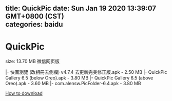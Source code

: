 
title: QuickPic
date: Sun Jan 19 2020 13:39:07 GMT+0800 (CST)    
categories: baidu
---

# QuickPic
size: 13.70 MB
 微信网页版
 
|- 快圖瀏覽 (改相冊去側欄) v4.7.4 去更新完美修正版.apk - 2.50 MB
|- QuickPic Gallery 6.5 (below Oreo).apk - 3.80 MB
|- QuickPic Gallery 6.5 (above Oreo).apk - 3.60 MB
|- com.alensw.PicFolder-6.4.apk - 3.80 MB

[How to download](https://bpcam.bemobtrk.com/go/2ceec3aa-1ca2-46d6-b9ff-aaa5c184517c?jno=1696)